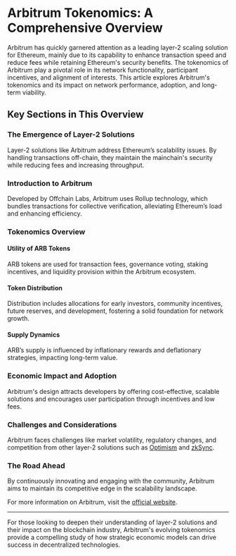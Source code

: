 # Arbitrum Tokenomics: A Comprehensive Overview

Arbitrum has quickly garnered attention as a leading layer-2 scaling solution for Ethereum, mainly due to its capability to enhance transaction speed and reduce fees while retaining Ethereum's security benefits. The tokenomics of Arbitrum play a pivotal role in its network functionality, participant incentives, and alignment of interests. This article explores Arbitrum's tokenomics and its impact on network performance, adoption, and long-term viability.

## Key Sections in This Overview

### The Emergence of Layer-2 Solutions 

Layer-2 solutions like Arbitrum address Ethereum’s scalability issues. By handling transactions off-chain, they maintain the mainchain's security while reducing fees and increasing throughput.

### Introduction to Arbitrum

Developed by Offchain Labs, Arbitrum uses Rollup technology, which bundles transactions for collective verification, alleviating Ethereum’s load and enhancing efficiency.

### Tokenomics Overview

#### Utility of ARB Tokens

ARB tokens are used for transaction fees, governance voting, staking incentives, and liquidity provision within the Arbitrum ecosystem.

#### Token Distribution

Distribution includes allocations for early investors, community incentives, future reserves, and development, fostering a solid foundation for network growth.

#### Supply Dynamics

ARB’s supply is influenced by inflationary rewards and deflationary strategies, impacting long-term value.

### Economic Impact and Adoption

Arbitrum's design attracts developers by offering cost-effective, scalable solutions and encourages user participation through incentives and low fees.

### Challenges and Considerations

Arbitrum faces challenges like market volatility, regulatory changes, and competition from other layer-2 solutions such as [Optimism](https://optimism.io/) and [zkSync](https://zksync.io/).

### The Road Ahead

By continuously innovating and engaging with the community, Arbitrum aims to maintain its competitive edge in the scalability landscape. 

For more information on Arbitrum, visit the [official website](https://arbitrum.io/).

---

For those looking to deepen their understanding of layer-2 solutions and their impact on the blockchain industry, Arbitrum's evolving tokenomics provide a compelling study of how strategic economic models can drive success in decentralized technologies.